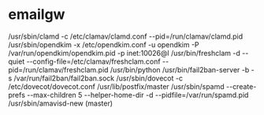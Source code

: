 # emailgw

/usr/sbin/clamd -c /etc/clamav/clamd.conf --pid=/run/clamav/clamd.pid
/usr/sbin/opendkim -x /etc/opendkim.conf -u opendkim -P /var/run/opendkim/opendkim.pid -p inet:10026@l
/usr/bin/freshclam -d --quiet --config-file=/etc/clamav/freshclam.conf --pid=/run/clamav/freshclam.pid
/usr/bin/python /usr/bin/fail2ban-server -b -s /var/run/fail2ban/fail2ban.sock
/usr/sbin/dovecot -c /etc/dovecot/dovecot.conf
/usr/lib/postfix/master
/usr/sbin/spamd --create-prefs --max-children 5 --helper-home-dir -d --pidfile=/var/run/spamd.pid
/usr/sbin/amavisd-new (master)
